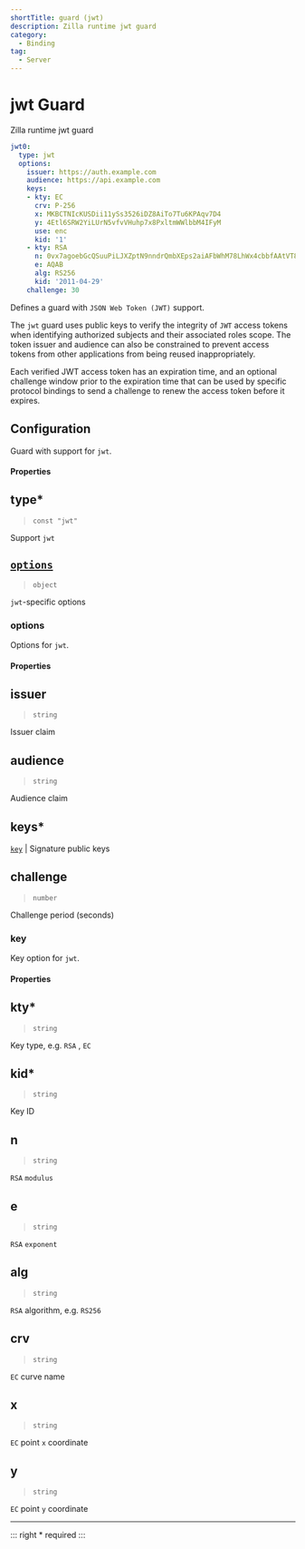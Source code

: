 ```yaml
---
shortTitle: guard (jwt)
description: Zilla runtime jwt guard
category:
  - Binding
tag:
  - Server
---
```


# jwt Guard

Zilla runtime jwt guard

```yaml {2}
jwt0:
  type: jwt
  options:
    issuer: https://auth.example.com
    audience: https://api.example.com
    keys:
    - kty: EC
      crv: P-256
      x: MKBCTNIcKUSDii11ySs3526iDZ8AiTo7Tu6KPAqv7D4
      y: 4Etl6SRW2YiLUrN5vfvVHuhp7x8PxltmWWlbbM4IFyM
      use: enc
      kid: '1'
    - kty: RSA
      n: 0vx7agoebGcQSuuPiLJXZptN9nndrQmbXEps2aiAFbWhM78LhWx4cbbfAAtVT86zwu1RK7aPFFxuhDR1L6tSoc_BJECPebWKRXjBZCiFV4n3oknjhMstn64tZ_2W-5JsGY4Hc5n9yBXArwl93lqt7_RN5w6Cf0h4QyQ5v-65YGjQR0_FDW2QvzqY368QQMicAtaSqzs8KJZgnYb9c7d0zgdAZHzu6qMQvRL5hajrn1n91CbOpbISD08qNLyrdkt-bFTWhAI4vMQFh6WeZu0fM4lFd2NcRwr3XPksINHaQ-G_xBniIqbw0Ls1jF44-csFCur-kEgU8awapJzKnqDKgw
      e: AQAB
      alg: RS256
      kid: '2011-04-29'
    challenge: 30
```

Defines a guard with `JSON Web Token (JWT)` support.

The `jwt` guard uses public keys to verify the integrity of `JWT` access tokens when identifying authorized subjects and their associated roles scope. The token issuer and audience can also be constrained to prevent access tokens from other applications from being reused inappropriately.

Each verified JWT access token has an expiration time, and an optional challenge window prior to the expiration time that can be used by specific protocol bindings to send a challenge to renew the access token before it expires.

## Configuration

Guard with support for `jwt`.

#### Properties

## type\*

> `const "jwt"`

Support `jwt`

## [`options`](guard-jwt.md#options)

> `object`

`jwt`-specific options

### options

Options for `jwt`.

#### Properties

## issuer

> `string`

Issuer claim

## audience

> `string`

Audience claim

## keys\*

[`key`](guard-jwt.md#key) | Signature public keys

## challenge

> `number`

Challenge period (seconds)

### key

Key option for `jwt`.

#### Properties

## kty\*

> `string`

Key type, e.g. `RSA` , `EC`

## kid\*

> `string`

Key ID

## n

> `string`

`RSA` `modulus`

## e

> `string`

`RSA` `exponent`

## alg

> `string`

`RSA` algorithm, e.g. `RS256`

## crv

> `string`

`EC` curve name

## x

> `string`

`EC` point `x` coordinate

## y

> `string`

`EC` point `y` coordinate

---

::: right
\* required
:::
